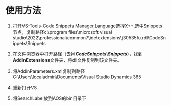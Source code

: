 # 使用方法

1. 打开VS-Tools-Code Snippets Manager,Language选择X++,选中Snippets节点，复制路径c:\program files\microsoft visual studio\2022\professional\common7\ide\extensions\j30535fu.rdl\CodeSnippets\Snippets
  
2. 在文件浏览器中打开路径（去掉***CodeSnippets\Snippets***），找到**AddinExtensions**文件夹，将dll文件复制到该文件夹。
  
3. 将AddinParameters.xml复制到路径C:\Users\localadmin\Documents\Visual Studio Dynamics 365
  
4. 重新打开VS
  
5. 将SearchLabel放到AOS的bin目录下
